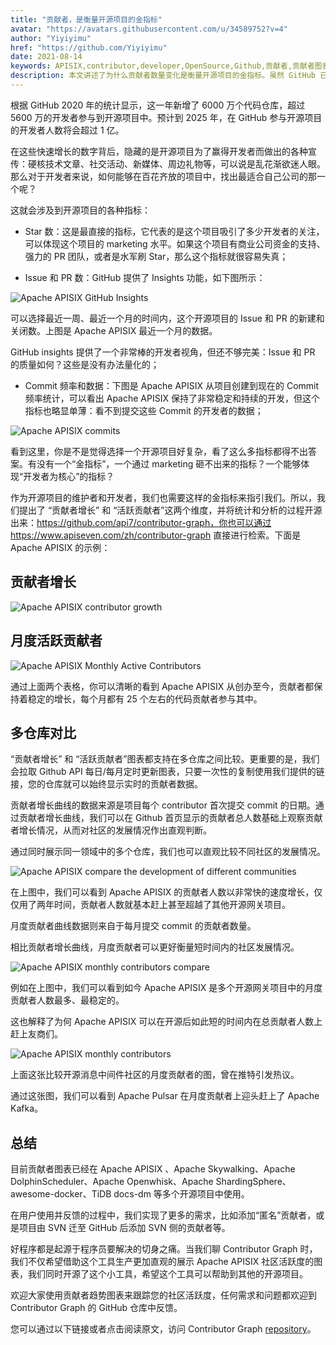 ```yaml
---
title: "贡献者，是衡量开源项目的金指标"
avatar: "https://avatars.githubusercontent.com/u/34589752?v=4"
author: "Yiyiyimu"
href: "https://github.com/Yiyiyimu"
date: 2021-08-14
keywords: APISIX,contributor,developer,OpenSource,Github,贡献者,贡献者图表,开源项目,指标,统计,开发者
description: 本文讲述了为什么贡献者数量变化是衡量开源项目的金指标。虽然 GitHub 已有的指标数量很多，例如 Star 数、Issue 数量和 PR 数量，但是这些指标都不能直观地反映出一个开源项目在一段时间内的变化趋势和活跃度。所以笔者 Yiyiyimu 提出了新的指标：贡献者增长和月度活跃贡献者，并创造了一款开源工具，其名为“献者图表”，方便 GitHub 用户使用这些指标来确认项目的活跃度。目前，贡献者图表已经在 Apache APISIX 、Apache Skywalking、Apache DolphinScheduler、Apache Openwhisk、Apache ShardingSphere、awesome-docker、TiDB docs-dm 等多个开源项目中使用
---
```


根据 GitHub 2020 年的统计显示，这一年新增了 6000 万个代码仓库，超过 5600 万的开发者参与到开源项目中。预计到 2025 年，在 GitHub 参与开源项目的开发者人数将会超过 1 亿。

在这些快速增长的数字背后，隐藏的是开源项目为了赢得开发者而做出的各种宣传：硬核技术文章、社交活动、新媒体、周边礼物等，可以说是乱花渐欲迷人眼。那么对于开发者来说，如何能够在百花齐放的项目中，找出最适合自己公司的那一个呢？

这就会涉及到开源项目的各种指标：

- Star 数：这是最直接的指标，它代表的是这个项目吸引了多少开发者的关注，可以体现这个项目的 marketing 水平。如果这个项目有商业公司资金的支持、强力的 PR 团队，或者是水军刷 Star，那么这个指标就很容易失真；

- Issue 和 PR 数：GitHub 提供了 Insights 功能，如下图所示：

![Apache APISIX GitHub Insights](https://static.apiseven.com/202108/20210814001.webp)

可以选择最近一周、最近一个月的时间内，这个开源项目的 Issue 和 PR 的新建和关闭数。上图是 Apache APISIX 最近一个月的数据。

GitHub insights 提供了一个非常棒的开发者视角，但还不够完美：Issue 和 PR 的质量如何？这些是没有办法量化的；

- Commit 频率和数据：下图是 Apache APISIX 从项目创建到现在的 Commit 频率统计，可以看出 Apache APISIX 保持了非常稳定和持续的开发，但这个指标也略显单薄：看不到提交这些 Commit 的开发者的数据；

![Apache APISIX commits](https://static.apiseven.com/202108/20210814002.webp)

看到这里，你是不是觉得选择一个开源项目好复杂，看了这么多指标都得不出答案。有没有一个“金指标”，一个通过 marketing 砸不出来的指标？一个能够体现“开发者为核心”的指标？

作为开源项目的维护者和开发者，我们也需要这样的金指标来指引我们。所以，我们提出了 “贡献者增长” 和 “活跃贡献者”这两个维度，并将统计和分析的过程开源出来：https://github.com/api7/contributor-graph，你也可以通过 https://www.apiseven.com/zh/contributor-graph 直接进行检索。下面是 Apache APISIX 的示例：

## 贡献者增长

![Apache APISIX contributor growth](https://static.apiseven.com/202108/20210814003.webp)

## 月度活跃贡献者

![Apache APISIX Monthly Active Contributors](https://static.apiseven.com/202108/20210814004.webp)

通过上面两个表格，你可以清晰的看到 Apache APISIX 从创办至今，贡献者都保持着稳定的增长，每个月都有 25 个左右的代码贡献者参与其中。

## 多仓库对比

“贡献者增长” 和 “活跃贡献者”图表都支持在多仓库之间比较。更重要的是，我们会拉取 Github API 每日/每月定时更新图表，只要一次性的复制使用我们提供的链接，您的仓库就可以始终显示实时的贡献者数据。

贡献者增长曲线的数据来源是项目每个 contributor 首次提交 commit 的日期。通过贡献者增长曲线，我们可以在 Github 首页显示的贡献者总人数基础上观察贡献者增长情况，从而对社区的发展情况作出直观判断。

通过同时展示同一领域中的多个仓库，我们也可以直观比较不同社区的发展情况。

![Apache APISIX compare the development of different communities](https://static.apiseven.com/202108/20210814005.webp)

在上图中，我们可以看到 Apache APISIX 的贡献者人数以非常快的速度增长，仅仅用了两年时间，贡献者人数就基本赶上甚至超越了其他开源网关项目。

月度贡献者曲线数据则来自于每月提交 commit 的贡献者数量。

相比贡献者增长曲线，月度贡献者可以更好衡量短时间内的社区发展情况。

![Apache APISIX monthly contributors compare](https://static.apiseven.com/202108/20210814006.webp)

例如在上图中，我们可以看到如今 Apache APISIX 是多个开源网关项目中的月度贡献者人数最多、最稳定的。

这也解释了为何 Apache APISIX 可以在开源后如此短的时间内在总贡献者人数上赶上友商们。

![Apache APISIX monthly contributors](https://static.apiseven.com/202108/20210814007.webp)

上面这张比较开源消息中间件社区的月度贡献者的图，曾在推特引发热议。

通过这张图，我们可以看到 Apache Pulsar 在月度贡献者上迎头赶上了 Apache Kafka。

## 总结

目前贡献者图表已经在 Apache APISIX 、Apache Skywalking、Apache DolphinScheduler、Apache Openwhisk、Apache ShardingSphere、awesome-docker、TiDB docs-dm 等多个开源项目中使用。

在用户使用并反馈的过程中，我们实现了更多的需求，比如添加“匿名”贡献者，或是项目由 SVN 迁至 GitHub 后添加 SVN 侧的贡献者等。

好程序都是起源于程序员要解决的切身之痛。当我们聊 Contributor Graph 时，我们不仅希望借助这个工具生产更加直观的展示 Apache APISIX 社区活跃度的图表，我们同时开源了这个小工具，希望这个工具可以帮助到其他的开源项目。

欢迎大家使用贡献者趋势图表来跟踪您的社区活跃度，任何需求和问题都欢迎到 Contributor Graph 的 GitHub 仓库中反馈。

您可以通过以下链接或者点击阅读原文，访问 Contributor Graph [repository](https://github.com/api7/contributor-graph)。
